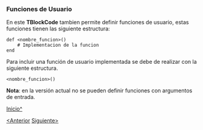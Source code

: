 <a name="Inicio"></a>

### Funciones de Usuario

En este **TBlockCode** tambien permite definir funciones de usuario, estas funciones tienen las siguiente estructura:

    def <nombre_funcion>()
        # Implementacion de la funcion
    end
    

Para incluir una función de usuario implementada se debe de realizar con la siguiente estructura. 
    
    <nombre_funcion>()


**Nota**: en la versión actual no se pueden definir funciones con argumentos de entrada.


[Inicio^](#Inicio)

[<Anterior]()
[Siguiente>]()